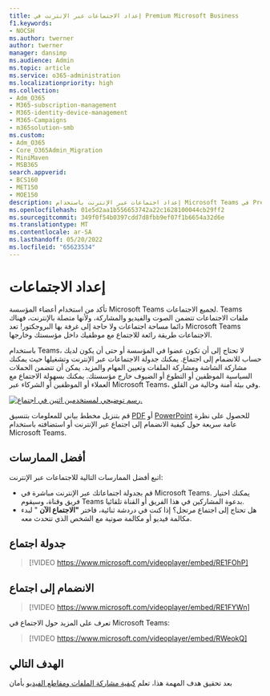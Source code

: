 ```yaml
---
title: إعداد الاجتماعات عبر الإنترنت في Premium Microsoft Business
f1.keywords:
- NOCSH
ms.author: twerner
author: twerner
manager: dansimp
ms.audience: Admin
ms.topic: article
ms.service: o365-administration
ms.localizationpriority: high
ms.collection:
- Adm_O365
- M365-subscription-management
- M365-identity-device-management
- M365-Campaigns
- m365solution-smb
ms.custom:
- Adm_O365
- Core_O365Admin_Migration
- MiniMaven
- MSB365
search.appverid:
- BCS160
- MET150
- MOE150
description: إعداد اجتماعات عبر الإنترنت باستخدام Microsoft Teams في Premium Microsoft Business.
ms.openlocfilehash: 01e5d2aa1b556653742a22c1628100044cb29ff2
ms.sourcegitcommit: 349f0f54b0397cdd7d8fbb9ef07f1b6654a32d6e
ms.translationtype: MT
ms.contentlocale: ar-SA
ms.lasthandoff: 05/20/2022
ms.locfileid: "65623534"
---
```

# <a name="set-up-meetings"></a>إعداد الاجتماعات

تأكد من استخدام أعضاء المؤسسة Microsoft Teams لجميع الاجتماعات. Teams ملفات الاجتماعات تتضمن الصوت والفيديو والمشاركة، ولأنها متصلة بالإنترنت، فهناك دائما مساحة اجتماعات ولا حاجة إلى غرفة بها البروجكتور! تعد Microsoft Teams الاجتماعات طريقة رائعة للاجتماع مع موظفيك داخل مؤسستك وخارجها.

باستخدام Teams، لا تحتاج إلى أن تكون عضوا في المؤسسة أو حتى أن يكون لديك حساب للانضمام إلى اجتماع. يمكنك جدولة الاجتماعات عبر الإنترنت وتشغيلها حيث يمكنك مشاركة الشاشة ومشاركة الملفات وتعيين المهام والمزيد. يمكن أن تتضمن الحملات السياسية الموظفين أو التطوع أو الضيوف خارج مؤسستك. يمكنك بسهولة الاجتماع مع العملاء أو الموظفين أو الشركاء عبر Microsoft Teams، وفي بيئة آمنة وخالية من القلق.

[![رسم توضيحي لمستخدمين اثنين في اجتماع.](../media/HostOnlineMeeting-thumb-358x201.png)](https://go.microsoft.com/fwlink/?linkid=2078712)

قم بتنزيل مخطط بياني للمعلومات بتنسيق [PDF](https://go.microsoft.com/fwlink/?linkid=2078712) أو [PowerPoint](https://go.microsoft.com/fwlink/?linkid=2079515) للحصول على نظرة عامة سريعة حول كيفية الانضمام إلى اجتماع عبر الإنترنت أو استضافته باستخدام Microsoft Teams.

## <a name="best-practices"></a>أفضل الممارسات

اتبع أفضل الممارسات التالية للاجتماعات عبر الإنترنت:

- قم بجدولة اجتماعاتك عبر الإنترنت مباشرة في Microsoft Teams. يمكنك اختيار فريق وقناة، وسيقوم Teams بدعوة المشاركين في هذا الفريق أو القناة تلقائيا.
- هل تحتاج إلى اجتماع مرتجل؟ إذا كنت في دردشة ثنائية، فاختر **"الاجتماع الآن** " لبدء مكالمة فيديو أو مكالمة صوتية مع الشخص الذي تتحدث معه.

## <a name="schedule-a-meeting"></a>جدولة اجتماع

> [!VIDEO https://www.microsoft.com/videoplayer/embed/RE1FOhP]

## <a name="join-a-meeting"></a>الانضمام إلى اجتماع

> [!VIDEO https://www.microsoft.com/videoplayer/embed/RE1FYWn]

تعرف على المزيد حول الاجتماع في Microsoft Teams:

> [!VIDEO https://www.microsoft.com/videoplayer/embed/RWeokQ]

## <a name="next-objective"></a>الهدف التالي

بعد تحقيق هدف المهمة هذا، تعلم [كيفية مشاركة الملفات ومقاطع الفيديو](share-files-and-videos.md) بأمان
